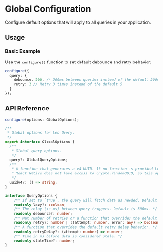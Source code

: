 # Global Configuration

Configure default options that will apply to all queries in your application.

## Usage

### Basic Example
Use the `configure()` function to set default debounce and retry behavior:

```typescript
configure({
  query: {
    debounce: 500, // 500ms between queries instead of the default 300ms
    retry: 3 // Retry 3 times instead of the default 5
  }
});
```

## API Reference

```typescript
configure(options: GlobalOptions);
```

```typescript
/**
 * Global options for Leo Query.
 */
export interface GlobalOptions {
  /**
   * Global query options.
   */
  query?: GlobalQueryOptions;
  /**
   * A function that generates a v4 UUID. If no function is provided Leo Query will fallback to crypto.randomUUID. Browsers typically have access to crypto.randomUUID, so this option is not needed. 
   * React Native does not have access to crypto.randomUUID, so this option is usually required.
   */
  uuidv4?: () => string;
}
```

```typescript
interface QueryOptions {
    /** If set to `true`, the query will fetch data as needed. Default is `true`. */
    readonly lazy?: boolean;
    /** The delay (in ms) between query triggers. Default is 300ms. */
    readonly debounce?: number;
    /** Max number of retries or a function that overrides the default retry behavior. Default is 5. */
    readonly retry?: number | ((attempt: number, error: any) => boolean);
    /** A function that overrides the default retry delay behavior. */
    readonly retryDelay?: (attempt: number) => number;
    /** Time in ms before data is considered stale. */
    readonly staleTime?: number;
}
```